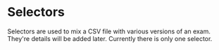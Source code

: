 # Selectors 

Selectors are used to mix a CSV file with various versions of an exam. They're details will be added later. Currently
there is only one selector.
